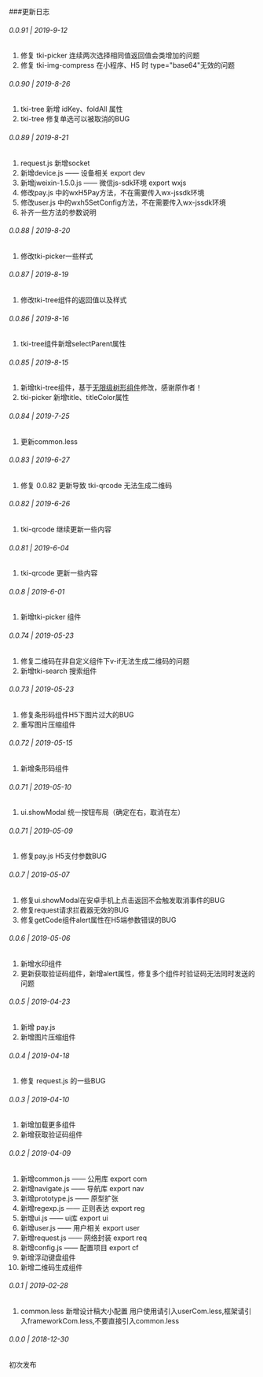 ###更新日志

###### 0.0.91 | 2019-9-12
1. 修复 tki-picker 连续两次选择相同值返回值会类增加的问题
1. 修复 tki-img-compress 在小程序、H5 时 type="base64"无效的问题

###### 0.0.90 | 2019-8-26
1. tki-tree 新增 idKey、foldAll 属性
2. tki-tree 修复单选可以被取消的BUG

###### 0.0.89 | 2019-8-21
1. request.js 新增socket
2. 新增device.js —— 设备相关 export dev
3. 新增jweixin-1.5.0.js —— 微信js-sdk环境 export wxjs
4. 修改pay.js 中的wxH5Pay方法，不在需要传入wx-jssdk环境
5. 修改user.js 中的wxh5SetConfig方法，不在需要传入wx-jssdk环境
6. 补齐一些方法的参数说明

###### 0.0.88 | 2019-8-20
1. 修改tki-picker一些样式

###### 0.0.87 | 2019-8-19
1. 修改tki-tree组件的返回值以及样式

###### 0.0.86 | 2019-8-16
1. tki-tree组件新增selectParent属性

###### 0.0.85 | 2019-8-15
1. 新增tki-tree组件，基于[无限级树形组件](https://ext.dcloud.net.cn/plugin?id=291 "作者： MixR")修改，感谢原作者！
2. tki-picker 新增title、titleColor属性

###### 0.0.84 | 2019-7-25
1. 更新common.less

###### 0.0.83 | 2019-6-27
1. 修复 0.0.82 更新导致 tki-qrcode 无法生成二维码

###### 0.0.82 | 2019-6-26
1. tki-qrcode 继续更新一些内容

###### 0.0.81 | 2019-6-04
1. tki-qrcode 更新一些内容

###### 0.0.8 | 2019-6-01
1. 新增tki-picker 组件

###### 0.0.74 | 2019-05-23
1. 修复二维码在非自定义组件下v-if无法生成二维码的问题
2. 新增tki-search 搜索组件

###### 0.0.73 | 2019-05-23
1. 修复条形码组件H5下图片过大的BUG
2. 重写图片压缩组件

###### 0.0.72 | 2019-05-15
1. 新增条形码组件

###### 0.0.71 | 2019-05-10
1. ui.showModal 统一按钮布局（确定在右，取消在左）

###### 0.0.71 | 2019-05-09
1. 修复pay.js H5支付参数BUG

###### 0.0.7 | 2019-05-07
1. 修复ui.showModal在安卓手机上点击返回不会触发取消事件的BUG
2. 修复request请求拦截器无效的BUG
3. 修复getCode组件alert属性在H5端参数错误的BUG

###### 0.0.6 | 2019-05-06
1. 新增水印组件
2. 更新获取验证码组件，新增alert属性，修复多个组件时验证码无法同时发送的问题

###### 0.0.5 | 2019-04-23
1. 新增 pay.js 
2. 新增图片压缩组件

###### 0.0.4 | 2019-04-18
1. 修复 request.js 的一些BUG

###### 0.0.3 | 2019-04-10
1. 新增加载更多组件
2. 新增获取验证码组件

###### 0.0.2 | 2019-04-09
1. 新增common.js —— 公用库 export com
2. 新增navigate.js —— 导航库 export nav
3. 新增prototype.js —— 原型扩张 
4. 新增regexp.js —— 正则表达 export reg
5. 新增ui.js —— ui库 export ui
6. 新增user.js —— 用户相关 export user
7. 新增request.js —— 网络封装 export req
8. 新增config.js —— 配置项目 export cf
9. 新增浮动键盘组件
10. 新增二维码生成组件

###### 0.0.1 | 2019-02-28
1. common.less 新增设计稿大小配置 用户使用请引入userCom.less,框架请引入frameworkCom.less,不要直接引入common.less


###### 0.0.0 | 2018-12-30
初次发布
